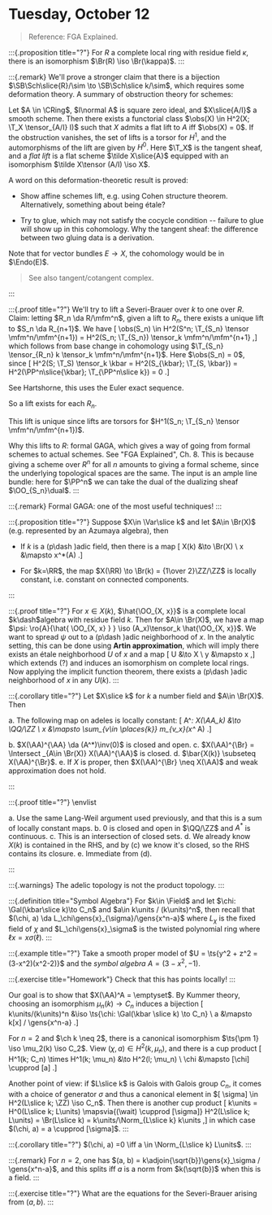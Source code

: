 # Tuesday, October 12

> Reference: FGA Explained.

:::{.proposition title="?"}
For $R$ a complete local ring with residue field $\kappa$, there is an isomorphism $\Br(R) \iso \Br(\kappa)$.
:::

:::{.remark}
We'll prove a stronger claim that there is a bijection $\SB\Sch\slice{R}/\sim \to \SB\Sch\slice k/\sim$, which requires some deformation theory.
A summary of obstruction theory for schemes:

Let $A \in \CRing$, $I\normal A$ is square zero ideal, and $X\slice{A/I}$ a smooth scheme.
Then there exists a functorial class $\obs(X) \in H^2(X; \T_X \tensor_{A/I} I)$ such that $X$ admits a flat lift to $A$ iff $\obs(X) = 0$.
If the obstruction vanishes, the set of lifts is a torsor for $H^1$, and the automorphisms of the lift are given by $H^0$.
Here $\T_X$ is the tangent sheaf, and a *flat lift* is a flat scheme $\tilde X\slice{A}$ equipped with an isomorphism $\tilde X\tensor (A/I) \iso X$.

A word on this deformation-theoretic result is proved:

- Show affine schemes lift, e.g. using Cohen structure theorem.
  Alternatively, something about being étale?

- Try to glue, which may not satisfy the cocycle condition -- failure to glue will show up in this cohomology.
  Why the tangent sheaf: the difference between two gluing data is a derivation.

Note that for vector bundles $E\to X$, the cohomology would be in $\Endo(E)$.

> See also tangent/cotangent complex.

:::

:::{.proof title="?"}
We'll try to lift a Severi-Brauer over $k$ to one over $R$.
Claim: letting $R_n \da R/\mfm^n$, given a lift to $R_n$, there exists a unique lift to $S_n \da R_{n+1}$.
We have 
\[
\obs(S_n) \in H^2(S^n; \T_{S_n} \tensor \mfm^n/\mfm^{n+1}) = H^2(S_n; \T_{S_n}) \tensor_k \mfm^n/\mfm^{n+1}
,\]
which follows from base change in cohomology using $\T_{S_n} \tensor_{R_n} k \tensor_k \mfm^n/\mfm^{n+1}$.
Here $\obs(S_n) = 0$, since 
\[
H^2(S; \T_S) \tensor_k \kbar = H^2(S_{\kbar}; \T_{S, \kbar}) = H^2(\PP^n\slice{\kbar}; \T_{\PP^n\slice k}) = 0
.\]

 See Hartshorne, this uses the Euler exact sequence.

So a lift exists for each $R_n$.

This lift is unique since lifts are torsors for $H^1(S_n; \T_{S_n} \tensor \mfm^n/\mfm^{n+1})$.

Why this lifts to $R$: formal GAGA, which gives a way of going from formal schemes to actual schemes.
See "FGA Explained", Ch. 8.
This is because giving a scheme over $R^n$ for all $n$ amounts to giving a formal scheme, since the underlying topological spaces are the same.
The input is an ample line bundle: here for $\PP^n$ we can take the dual of the dualizing sheaf $\OO_{S_n}\dual$.
:::

:::{.remark}
Formal GAGA: one of the most useful techniques!
:::

:::{.proposition title="?"}
Suppose $X\in \Var\slice k$ and let $A\in \Br(X)$ (e.g. represented by an Azumaya algebra), then 

- If $k$ is a \(p\dash \)adic field, then there is a map
\[
X(k) &\to \Br(X) \\
x &\mapsto x^*(A)
.\]

- For $k=\RR$, the map $X(\RR) \to \Br(k) = {1\over 2}\ZZ/\ZZ$ is locally constant, i.e. constant on connected components.

:::

:::{.proof title="?"}
For $x\in X(k)$, $\hat{\OO_{X, x}}$ is a complete local $k\dash$algebra with residue field $k$.
Then for $A\in \Br(X)$, we have a map $\psi: \ro{A}{\hat{ \OO_{X, x} } } \iso (A_x)\tensor_k \hat{\OO_{X, x}}$.
We want to spread $\psi$ out to a \(p\dash \)adic neighborhood of $x$.
In the analytic setting, this can be done using **Artin approximation**, which will imply there exists an étale neighborhood $U$ of $x$ and a map
\[
U &\to X \\
y &\mapsto x
,\]
which extends (?) and induces an isomorphism on complete local rings.
Now applying the implicit function theorem, there exists a \(p\dash \)adic neighborhood of $x$ in any $U(k)$.
:::

:::{.corollary title="?"}
Let $X\slice k$ for $k$ a number field and $A\in \Br(X)$.
Then

a. The following map on adeles is locally constant:
\[
A^*: X(\AA_k) &\to \QQ/\ZZ \\
x &\mapsto \sum_{v\in \places{k}} m_{v_x}(x^* A)
.\]

b. $X(\AA)^{\AA} \da (A^*)\inv(0)$ is closed and open.
c. $X(\AA)^{\Br} = \Intersect _{A\in \Br(X)} X(\AA)^{\AA}$ is closed.
d. $\bar{X(k)} \subseteq X(\AA)^{\Br}$.
e. If $X$ is proper, then $X(\AA)^{\Br} \neq X(\AA)$ and weak approximation does not hold.

:::

:::{.proof title="?"}
\envlist

a. Use the same Lang-Weil argument used previously, and that this is a sum of locally constant maps.
b. 0 is closed and open in $\QQ/\ZZ$ and $A^*$ is continuous.
c. This is an intersection of closed sets.
d. We already know $X(k)$ is contained in the RHS, and by (c) we know it's closed, so the RHS contains its closure.
e. Immediate from (d).

:::

:::{.warnings}
The adelic topology is not the product topology.
:::

:::{.definition title="Symbol Algebra"}
For $k\in \Field$ and let $\chi: \Gal(\kbar\slice k)\to C_n$ and $a\in k\units / (k\units)^n$, then recall that $(\chi, a) \da L_\chi\gens{x}_{\sigma}/\gens{x^n-a}$ where $L_\chi$ is the fixed field of $\chi$ and $L_\chi\gens{x}_\sigma$ is the twisted polynomial ring where $\ell x = x\sigma(\ell)$.
:::

:::{.example title="?"}
Take a smooth proper model of $U = \ts{y^2 + z^2 = (3-x^2)(x^2-2)}$ and the *symbol algebra* $A = (3-x^2, -1)$.


:::{.exercise title="Homework"}
Check that this has points locally!
:::

Our goal is to show that $X(\AA)^A = \emptyset$.
By Kummer theory, choosing an isomorphism $\mu_n(k) \to C_n$ induces a bijection
\[
k\units/(k\units)^n &\iso \ts{\chi: \Gal(\kbar \slice k) \to C_n} \\
a &\mapsto k[x] / \gens{x^n-a}
.\]

For $n=2$ and $\ch k \neq 2$, there is a canonical isomorphism $\ts{\pm 1} \iso \mu_2(k) \iso C_2$.
View $(\chi, a) \in H^2(k, \mu_n)$, and there is a cup product
\[
H^1(k; C_n) \times H^1(k; \mu_n) &\to H^2(l; \mu_n) \\
\chi &\mapsto [\chi] \cupprod [a]
.\]

Another point of view: if $L\slice k$ is Galois with Galois group $C_n$, it comes with a choice of generator $\sigma$ and thus a canonical element in $[ \sigma] \in H^2(L\slice k; \ZZ) \iso C_n$.
Then there is another cup product
\[
k\units = H^0(L\slice k; L\units) \mapsvia{(\wait) \cupprod [\sigma]} H^2(L\slice k; L\units) = \Br(L\slice k) = k\units/\Norm_{L\slice k} k\units
,\]
in which case $(\chi, a) = a \cupprod [\sigma]$.
:::

:::{.corollary title="?"}
$(\chi, a) =0 \iff a \in \Norm_{L\slice k} L\units$.
:::

:::{.remark}
For $n=2$, one has $(a, b) = k\adjoin{\sqrt{b}}\gens{x}_\sigma / \gens{x^n-a}$, and this splits iff $a$ is a norm from $k(\sqrt{b})$ when this is a field.
:::

:::{.exercise title="?"}
What are the equations for the Severi-Brauer arising from $(a, b)$.
:::
